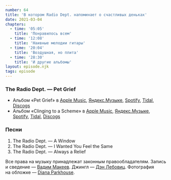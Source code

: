```yaml
---
number: 64
title: 'В котором Radio Dept. напоминает о счастливых деньках'
date: 2021-03-04
chapters:
  - time: '05:05'
    title: 'Понравилось всем'
  - time: '12:08'
    title: 'Наивные мелодии гитары'
  - time: '20:04'
    title: 'Воздушная, но плита'
  - time: '28:30'
    title: 'И другие альбомы'
layout: episode.njk
tags: episode
---
```


### The Radio Dept. — Pet Grief

- Альбом «Pet Grief» в
  [Apple Music](https://music.apple.com/album/1518908204),
  [Яндекс.Музыке](https://music.yandex.ru/album/6282191),
  [Spotify](https://open.spotify.com/album/2YZgQN5XsbZmfGYST65Kfm),
  [Tidal](https://tidal.com/browse/album/145365816),
  [Discogs](https://www.discogs.com/master/53117)
- Альбом «Clinging to a Scheme» в
  [Apple Music](https://music.apple.com/album/1518908645),
  [Яндекс.Музыке](https://music.yandex.ru/album/6082077),
  [Spotify](https://open.spotify.com/album/6JPRvwSakxGHjMQM18AcAu),
  [Tidal](https://tidal.com/browse/album/145392428),
  [Discogs](https://www.discogs.com/master/242579)

### Песни

1. The Radio Dept. — A Window
2. The Radio Dept. — I Wanted You Feel the Same
3. The Radio Dept. — Always a Relief

Все права на музыку принадлежат законным правообладателям.
Запись и сведение — [Вадим Макеев](https://twitter.com/pepelsbey).
Джингл — [Дэн Лебовиц](https://www.youtube.com/channel/UC38A5qHrlc_Zgua7vL4b96w).
Фотография на обложке — [Diana Parkhouse](https://unsplash.com/photos/1tsAbBciTic).
